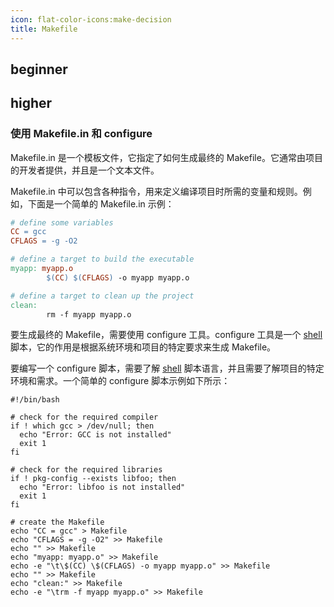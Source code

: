 ```yaml
---
icon: flat-color-icons:make-decision
title: Makefile
---
```



## beginner

## higher

### 使用 Makefile.in 和 configure

Makefile.in 是一个模板文件，它指定了如何生成最终的 Makefile。它通常由项目的开发者提供，并且是一个文本文件。

Makefile.in 中可以包含各种指令，用来定义编译项目时所需的变量和规则。例如，下面是一个简单的 Makefile.in 示例：

```makefile [Makefile.in]
# define some variables
CC = gcc
CFLAGS = -g -O2

# define a target to build the executable
myapp: myapp.o
        $(CC) $(CFLAGS) -o myapp myapp.o

# define a target to clean up the project
clean:
        rm -f myapp myapp.o
```

要生成最终的 Makefile，需要使用 configure 工具。configure 工具是一个 [shell] 脚本，它的作用是根据系统环境和项目的特定要求来生成 Makefile。

要编写一个 configure 脚本，需要了解 [shell] 脚本语言，并且需要了解项目的特定环境和需求。一个简单的 configure 脚本示例如下所示：

```shell [configure]
#!/bin/bash

# check for the required compiler
if ! which gcc > /dev/null; then
  echo "Error: GCC is not installed"
  exit 1
fi

# check for the required libraries
if ! pkg-config --exists libfoo; then
  echo "Error: libfoo is not installed"
  exit 1
fi

# create the Makefile
echo "CC = gcc" > Makefile
echo "CFLAGS = -g -O2" >> Makefile
echo "" >> Makefile
echo "myapp: myapp.o" >> Makefile
echo -e "\t\$(CC) \$(CFLAGS) -o myapp myapp.o" >> Makefile
echo "" >> Makefile
echo "clean:" >> Makefile
echo -e "\trm -f myapp myapp.o" >> Makefile
```

[shell]: ../other-code/shell
